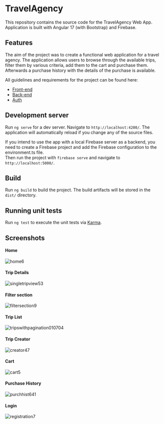 # TravelAgency

This repository contains the source code for the TravelAgency Web App. Application is built with Angular 17 (with Bootstrap) and Firebase. 

## Features
The aim of the project was to create a functional web application for a travel agency. The application allows users to browse through the available trips, filter them by various criteria, add them to the cart and purchase them. Afterwards a purchase history with the details of the purchase is available.

All guidelines and requirements for the project can be found here:
- [Front-end](https://github.com/lursz/WebApplications-Course/blob/main/lab9-11/lab9.pdf)
- [Back-end](https://github.com/lursz/WebApplications-Course/blob/main/lab9-11/lab10.pdf)
- [Auth](https://github.com/lursz/WebApplications-Course/blob/main/lab9-11/lab11.pdf)

## Development server
Run `ng serve` for a dev server. Navigate to `http://localhost:4200/`. The application will automatically reload if you change any of the source files.

If you intend to use the app with a local Firebase server as a backend, you need to create a Firebase project and add the Firebase configuration to the environment.ts file.  
Then run the project with `firebase serve` and navigate to `http://localhost:5000/`.

## Build
Run `ng build` to build the project. The build artifacts will be stored in the `dist/` directory.

## Running unit tests
Run `ng test` to execute the unit tests via [Karma](https://karma-runner.github.io).

## Screenshots
#### Home
![home6](https://github.com/lursz/AngularTravelAgency/assets/93160829/23e651ec-68e5-41d1-a7cb-e1f3dd2bb87e)

#### Trip Details
![singletripview53](https://github.com/lursz/AngularTravelAgency/assets/93160829/c77f2c94-bd24-4749-94bb-400360f2cbd9)

#### Filter section
![filtersection9](https://github.com/lursz/AngularTravelAgency/assets/93160829/a7550499-3fa0-45e3-a2fa-b133122817d5)

#### Trip List
![tripswithpagination010704](https://github.com/lursz/AngularTravelAgency/assets/93160829/e9ac9a49-980e-48ef-8c00-4146fd18e07d)

#### Trip Creator
![creator47](https://github.com/lursz/AngularTravelAgency/assets/93160829/99b9cc06-c900-4956-9ed9-77defbb68c33)

#### Cart
![cart5](https://github.com/lursz/AngularTravelAgency/assets/93160829/8220a3fc-377e-4760-b69d-bcc8a5fc6fb6)

#### Purchase History
![purchhist641](https://github.com/lursz/AngularTravelAgency/assets/93160829/b4450f26-3ebb-4e8f-8ca8-db532c31aaf2)

#### Login 
![registration7](https://github.com/lursz/AngularTravelAgency/assets/93160829/1f2c8f13-e469-45c5-91d2-4a80ef22da51)
